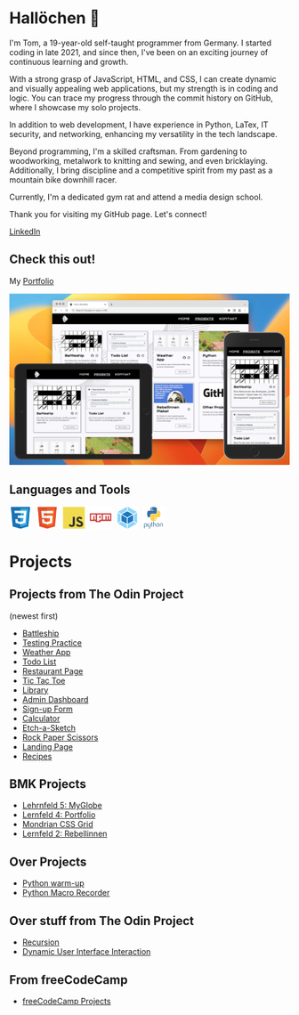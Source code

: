 # Hallöchen 👋
I'm Tom, a 19-year-old self-taught programmer from Germany. I started coding in late 2021, and since then, I've been on an exciting journey of continuous learning and growth.

With a strong grasp of JavaScript, HTML, and CSS, I can create dynamic and visually appealing web applications, but my strength is in coding and logic. You can trace my progress through the commit history on GitHub, where I showcase my solo projects.

In addition to web development, I have experience in Python, LaTex, IT security, and networking, enhancing my versatility in the tech landscape.

Beyond programming, I'm a skilled craftsman. From gardening to woodworking, metalwork to knitting and sewing, and even bricklaying. Additionally, I bring discipline and a competitive spirit from my past as a mountain bike downhill racer. 

Currently, I'm a dedicated gym rat and attend a media design school.

Thank you for visiting my GitHub page. Let's connect!

[LinkedIn](https://www.linkedin.com/in/tom-st%C3%B6hrer-b5707a265/)

## Check this out!
My [Portfolio](https://github.com/TomSoerr/portfolio)

![](https://github.com/TomSoerr/portfolio/blob/1325099601846de37cb7c5df85632c9ecec3a6b2/media/prev.jpg)

## Languages and Tools
<div>
  <img src="https://raw.githubusercontent.com/devicons/devicon/master/icons/css3/css3-original.svg"  title="CSS3" alt="CSS" width="40" height="40"/>&nbsp;
  <img src="https://github.com/devicons/devicon/blob/master/icons/html5/html5-original.svg" title="HTML5" alt="HTML" width="40" height="40"/>&nbsp;
  <img src="https://github.com/devicons/devicon/blob/master/icons/javascript/javascript-original.svg" title="JavaScript" alt="JavaScript" width="40" height="40"/>&nbsp;
    <img src="https://raw.githubusercontent.com/devicons/devicon/master/icons/npm/npm-original-wordmark.svg" title="NPM" alt="NPM" width="40" height="40"/>&nbsp;
  <img src="https://raw.githubusercontent.com/devicons/devicon/master/icons/webpack/webpack-original.svg" title="Webpack" alt="Webpack" width="40" heigt="40">&nbsp;
  <img src="https://github.com/devicons/devicon/blob/master/icons/python/python-original-wordmark.svg" title="Python 3" alt="Python 3" width="40" heigt="40">&nbsp;
</div>

# Projects
## Projects from The Odin Project
(newest first)
- [Battleship](https://github.com/TomSoerr/odin-battleship)
- [Testing Practice](https://github.com/TomSoerr/odin-testing-practice)
- [Weather App](https://github.com/TomSoerr/odin-weather-app)
- [Todo List](https://github.com/TomSoerr/odin-todo-list)
- [Restaurant Page](https://github.com/TomSoerr/odin-restaurant-page)
- [Tic Tac Toe](https://github.com/TomSoerr/odin-tic-tac-toe)
- [Library](https://github.com/TomSoerr/odin-library)
- [Admin Dashboard](https://github.com/TomSoerr/odin-admin-dashboard)
- [Sign-up Form](https://github.com/TomSoerr/odin-sign-up-form)
- [Calculator](https://github.com/TomSoerr/odin-calculator)
- [Etch-a-Sketch](https://github.com/TomSoerr/odin-etch-a-sketch)
- [Rock Paper Scissors](https://github.com/TomSoerr/odin-rock-paper-scissors)
- [Landing Page](https://github.com/TomSoerr/odin-landing-page)
- [Recipes](https://github.com/TomSoerr/odin-recipes)

## BMK Projects
- [Lehrnfeld 5: MyGlobe](https://github.com/TomSoerr/LF-05)
- [Lernfeld 4: Portfolio](https://github.com/TomSoerr/portfolio)
- [Mondrian CSS Grid](https://github.com/TomSoerr/mondrian)
- [Lernfeld 2: Rebellinnen](https://github.com/TomSoerr/rebellinnen)

## Over Projects
- [Python warm-up](https://github.com/TomSoerr/python-warm-up)
- [Python Macro Recorder](https://github.com/TomSoerr/macro-recorder)

## Over stuff from The Odin Project
- [Recursion](https://github.com/TomSoerr/odin-recursion)
- [Dynamic User Interface Interaction](https://github.com/TomSoerr/odin-dynamic-ui)

## From freeCodeCamp
- [freeCodeCamp Projects](https://github.com/TomSoerr/freeCodeCamp-Projects)


<!---
TomSoerr/TomSoerr is a ✨ special ✨ repository because its `README.md` (this file) appears on your GitHub profile.
You can click the Preview link to take a look at your changes.
--->
